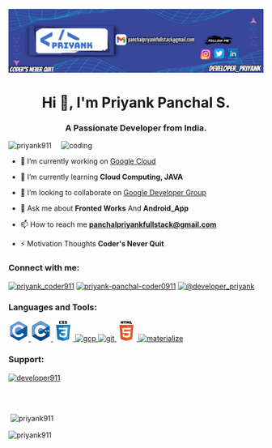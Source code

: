 ![logo](https://github.com/Priyank911/Priyank911/blob/main/Github%20Banner.png)
<h1 align="center">Hi 👋, I'm Priyank Panchal S.</h1>
<h3 align="center">A Passionate Developer from India.</h3>
<img align="right" alt="coding" width="400" src="https://31.media.tumblr.com/4717a813263f471b0def42d70c835ad5/tumblr_mtw0ojDUCQ1ru39xmo1_500.gif"> 
<p align="left"> <img src="https://komarev.com/ghpvc/?username=priyank911&label=Profile%20views&color=0e75b6&style=flat" alt="priyank911" /> </p>

- 🔭 I’m currently working on [Google Cloud](https://www.cloudskillsboost.google/public_profiles/b5b200ec-67a3-41b4-8b49-6ad7c2fb8677)

- 🌱 I’m currently learning **Cloud Computing, JAVA**

- 👯 I’m looking to collaborate on [Google Developer Group](https://g.dev/Developer_Priyank911)

- 💬 Ask me about **Fronted Works** And **Android_App**

- 📫 How to reach me **panchalpriyankfullstack@gmail.com**

- ⚡ Motivation Thoughts **Coder's Never Quit**

<h3 align="left">Connect with me:</h3>
<p align="left">
<a href="https://codepen.io/priyank_coder911" target="blank"><img align="center" src="https://raw.githubusercontent.com/rahuldkjain/github-profile-readme-generator/master/src/images/icons/Social/codepen.svg" alt="priyank_coder911" height="30" width="40" /></a>
<a href="https://linkedin.com/in/priyank-panchal-coder0911" target="blank"><img align="center" src="https://raw.githubusercontent.com/rahuldkjain/github-profile-readme-generator/master/src/images/icons/Social/linked-in-alt.svg" alt="priyank-panchal-coder0911" height="30" width="40" /></a>
<a href="https://instagram.com/@developer_priyank" target="blank"><img align="center" src="https://raw.githubusercontent.com/rahuldkjain/github-profile-readme-generator/master/src/images/icons/Social/instagram.svg" alt="@developer_priyank" height="30" width="40" /></a>
</p>

<h3 align="left">Languages and Tools:</h3>
<p align="left"> <a href="https://www.cprogramming.com/" target="_blank" rel="noreferrer"> <img src="https://raw.githubusercontent.com/devicons/devicon/master/icons/c/c-original.svg" alt="c" width="40" height="40"/> </a> <a href="https://www.w3schools.com/cpp/" target="_blank" rel="noreferrer"> <img src="https://raw.githubusercontent.com/devicons/devicon/master/icons/cplusplus/cplusplus-original.svg" alt="cplusplus" width="40" height="40"/> </a> <a href="https://www.w3schools.com/css/" target="_blank" rel="noreferrer"> <img src="https://raw.githubusercontent.com/devicons/devicon/master/icons/css3/css3-original-wordmark.svg" alt="css3" width="40" height="40"/> </a> <a href="https://cloud.google.com" target="_blank" rel="noreferrer"> <img src="https://www.vectorlogo.zone/logos/google_cloud/google_cloud-icon.svg" alt="gcp" width="40" height="40"/> </a> <a href="https://git-scm.com/" target="_blank" rel="noreferrer"> <img src="https://www.vectorlogo.zone/logos/git-scm/git-scm-icon.svg" alt="git" width="40" height="40"/> </a> <a href="https://www.w3.org/html/" target="_blank" rel="noreferrer"> <img src="https://raw.githubusercontent.com/devicons/devicon/master/icons/html5/html5-original-wordmark.svg" alt="html5" width="40" height="40"/> </a> <a href="https://materializecss.com/" target="_blank" rel="noreferrer"> <img src="https://raw.githubusercontent.com/prplx/svg-logos/5585531d45d294869c4eaab4d7cf2e9c167710a9/svg/materialize.svg" alt="materialize" width="40" height="40"/> </a> </p>

<h3 align="left">Support:</h3>
<p><a href="https://www.buymeacoffee.com/developer911"> <img align="center" src="https://cdn.buymeacoffee.com/buttons/v2/default-yellow.png" height="50" width="210" alt="developer911" /></a></p><br><br>
<p>&nbsp;<img align="center" src="https://github-readme-stats.vercel.app/api?username=priyank911&show_icons=true&locale=en" alt="priyank911" /></p>
<p><img align="center" src="https://github-readme-streak-stats.herokuapp.com/?user=priyank911&" alt="priyank911" /></p>
